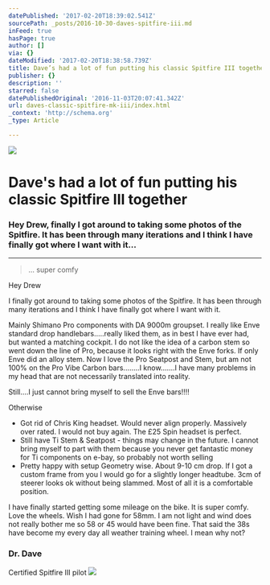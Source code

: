 ```yaml
---
datePublished: '2017-02-20T18:39:02.541Z'
sourcePath: _posts/2016-10-30-daves-spitfire-iii.md
inFeed: true
hasPage: true
author: []
via: {}
dateModified: '2017-02-20T18:38:58.739Z'
title: Dave’s had a lot of fun putting his classic Spitfire III together
publisher: {}
description: ''
starred: false
datePublishedOriginal: '2016-11-03T20:07:41.342Z'
url: daves-classic-spitfire-mk-iii/index.html
_context: 'http://schema.org'
_type: Article

---
```

![](https://the-grid-user-content.s3-us-west-2.amazonaws.com/763b5b1c-8291-46bc-801b-2c1eae5cd804.jpg)

# Dave's had a lot of fun putting his classic Spitfire III together

### Hey Drew, finally I got around to taking some photos of the Spitfire. It has been through many iterations and I think I have finally got where I want with it...

---

> ... super comfy

Hey Drew

I finally got around to taking some photos of the Spitfire. It has been through many iterations and I think I have finally got where I want with it.

Mainly Shimano Pro components with DA 9000m groupset. I really like Enve standard drop handlebars.....really liked them, as in best I have ever had, but wanted a matching cockpit. I do not like the idea of a carbon stem so went down the line of Pro, because it looks right with the Enve forks. If only Enve did an alloy stem. Now I love the Pro Seatpost and Stem, but am not 100% on the Pro Vibe Carbon bars........I know.......I have many problems in my head that are not necessarily translated into reality.

Still....I just cannot bring myself to sell the Enve bars!!!!

Otherwise

* Got rid of Chris King headset. Would never align properly. Massively over rated. I would not buy again. The £25 Spin headset is perfect.
* Still have Ti Stem & Seatpost - things may change in the future. I cannot bring myself to part with them because you never get fantastic money for Ti components on e-bay, so probably not worth selling
* Pretty happy with setup Geometry wise. About 9-10 cm drop. If I got a custom frame from you I would go for a slightly longer headtube. 3cm of steerer looks ok without being slammed. Most of all it is a comfortable position.

I have finally started getting some mileage on the bike. It is super comfy. Love the wheels. Wish I had gone for 58mm. I am not light and wind does not really bother me so 58 or 45 would have been fine. That said the 38s have become my every day all weather training wheel. I mean why not?

### Dr. Dave  
Certified Spitfire III pilot
![](https://the-grid-user-content.s3-us-west-2.amazonaws.com/c2251133-854a-424a-8238-7dfecce83f86.jpg)